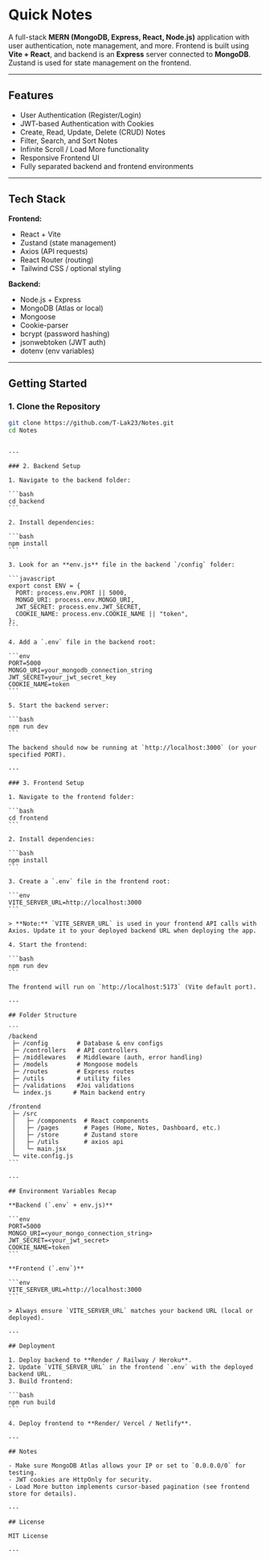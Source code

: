 # Quick Notes

A full-stack **MERN (MongoDB, Express, React, Node.js)** application with user authentication, note management, and more. Frontend is built using **Vite + React**, and backend is an **Express** server connected to **MongoDB**. Zustand is used for state management on the frontend.

---

## Features

- User Authentication (Register/Login)
- JWT-based Authentication with Cookies
- Create, Read, Update, Delete (CRUD) Notes
- Filter, Search, and Sort Notes
- Infinite Scroll / Load More functionality
- Responsive Frontend UI
- Fully separated backend and frontend environments

---

## Tech Stack

**Frontend:**

- React + Vite
- Zustand (state management)
- Axios (API requests)
- React Router (routing)
- Tailwind CSS / optional styling

**Backend:**

- Node.js + Express
- MongoDB (Atlas or local)
- Mongoose
- Cookie-parser
- bcrypt (password hashing)
- jsonwebtoken (JWT auth)
- dotenv (env variables)

---

## Getting Started

### 1. Clone the Repository

```bash
git clone https://github.com/T-Lak23/Notes.git
cd Notes
```

````

---

### 2. Backend Setup

1. Navigate to the backend folder:

```bash
cd backend
```

2. Install dependencies:

```bash
npm install
```

3. Look for an **env.js** file in the backend `/config` folder:

```javascript
export const ENV = {
  PORT: process.env.PORT || 5000,
  MONGO_URI: process.env.MONGO_URI,
  JWT_SECRET: process.env.JWT_SECRET,
  COOKIE_NAME: process.env.COOKIE_NAME || "token",
};
```

4. Add a `.env` file in the backend root:

```env
PORT=5000
MONGO_URI=your_mongodb_connection_string
JWT_SECRET=your_jwt_secret_key
COOKIE_NAME=token
```

5. Start the backend server:

```bash
npm run dev
```

The backend should now be running at `http://localhost:3000` (or your specified PORT).

---

### 3. Frontend Setup

1. Navigate to the frontend folder:

```bash
cd frontend
```

2. Install dependencies:

```bash
npm install
```

3. Create a `.env` file in the frontend root:

```env
VITE_SERVER_URL=http://localhost:3000
```

> **Note:** `VITE_SERVER_URL` is used in your frontend API calls with Axios. Update it to your deployed backend URL when deploying the app.

4. Start the frontend:

```bash
npm run dev
```

The frontend will run on `http://localhost:5173` (Vite default port).

---

## Folder Structure

```
/backend
 ├─ /config        # Database & env configs
 ├─ /controllers   # API controllers
 ├─ /middlewares   # Middleware (auth, error handling)
 ├─ /models        # Mongoose models
 ├─ /routes        # Express routes
 ├─ /utils         # utility files
 ├─ /validations   #Joi validations
 └─ index.js      # Main backend entry

/frontend
 ├─ /src
 │   ├─ /components  # React components
 │   ├─ /pages       # Pages (Home, Notes, Dashboard, etc.)
 │   ├─ /store       # Zustand store
 │   ├─ /utils       # axios api
 │   └─ main.jsx
 └─ vite.config.js
```

---

## Environment Variables Recap

**Backend (`.env` + env.js)**

```env
PORT=5000
MONGO_URI=<your_mongo_connection_string>
JWT_SECRET=<your_jwt_secret>
COOKIE_NAME=token
```

**Frontend (`.env`)**

```env
VITE_SERVER_URL=http://localhost:3000
```

> Always ensure `VITE_SERVER_URL` matches your backend URL (local or deployed).

---

## Deployment

1. Deploy backend to **Render / Railway / Heroku**.
2. Update `VITE_SERVER_URL` in the frontend `.env` with the deployed backend URL.
3. Build frontend:

```bash
npm run build
```

4. Deploy frontend to **Render/ Vercel / Netlify**.

---

## Notes

- Make sure MongoDB Atlas allows your IP or set to `0.0.0.0/0` for testing.
- JWT cookies are HttpOnly for security.
- Load More button implements cursor-based pagination (see frontend store for details).

---

## License

MIT License

---

````
